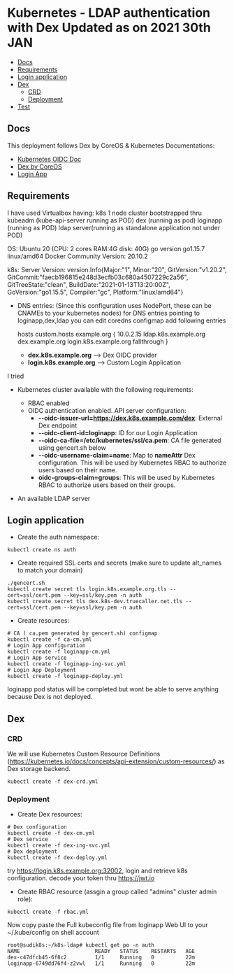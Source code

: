 # Kubernetes - LDAP authentication with Dex Updated as on 2021 30th JAN

* [Docs](#docs)
* [Requirements](#requirements)
* [Login application](#login-application)
* [Dex](#dex)
  * [CRD](#crd)
  * [Deployment](#deployment)
* [Test](#test)

## Docs

This deployment follows Dex by CoreOS & Kubernetes Documentations:

* [Kubernetes OIDC Doc](https://kubernetes.io/docs/admin/authentication/#option-1---oidc-authenticator)
* [Dex by CoreOS](https://github.com/coreos/dex)
* [Login App](https://github.com/Flav35/loginapp)

## Requirements

I have used Virtualbox having:
k8s 1 node cluster bootstrapped thru  kubeadm (kube-api-server running as POD) 
dex (running as pod)
loginapp (running as POD)
ldap server(running as standalone application not under POD)

OS: Ubuntu 20 (CPU: 2 cores RAM:4G disk: 40G)
go version go1.15.7 linux/amd64
Docker Community Version: 20.10.2

k8s: Server Version: version.Info{Major:"1", Minor:"20", GitVersion:"v1.20.2", GitCommit:"faecb196815e248d3ecfb03c680a4507229c2a56", GitTreeState:"clean", BuildDate:"2021-01-13T13:20:00Z", GoVersion:"go1.15.5", Compiler:"gc", Platform:"linux/amd64"}

* DNS entries: (Since this configuration uses NodePort, these can be CNAMEs to your kubernetes nodes)
  for DNS entries pointing to loginapp,dex,ldap you can edit coredns configmap add following entries

   hosts custom.hosts example.org {
      10.0.2.15 ldap.k8s.example.org dex.example.org login.k8s.example.org
      fallthrough
    }
   
  * **dex.k8s.example.org** --> Dex OIDC provider
  * **login.k8s.example.org** --> Custom Login Application

I tried 

* Kubernetes cluster available with the following requirements:
  * RBAC enabled
  * OIDC authentication enabled. API server configuration:
    * **--oidc-issuer-url=https://dex.k8s.example.com/dex**: External Dex endpoint
    * **--oidc-client-id=loginapp**: ID for our Login Application
    * **--oidc-ca-file=/etc/kubernetes/ssl/ca.pem**: CA file generated using gencert.sh below
    * **--oidc-username-claim=name**: Map to **nameAttr** Dex configuration. This will be used by Kubernetes RBAC to authorize users based on their name.
    * **oidc-groups-claim=groups**: This will be used by Kubernetes RBAC to authorize users based on their groups.

* An available LDAP server

## Login application

* Create the auth namespace:

```shell
kubectl create ns auth
```

* Create required SSL certs and secrets (make sure to update alt_names to match your domain)

```shell
./gencert.sh
kubectl create secret tls login.k8s.example.org.tls --cert=ssl/cert.pem --key=ssl/key.pem -n auth
kubectl create secret tls dex.k8s-dev.truecaller.net.tls --cert=ssl/cert.pem --key=ssl/key.pem -n auth
```

* Create resources:

```shell
# CA ( ca.pem generated by gencert.sh) configmap
kubectl create -f ca-cm.yml
# Login App configuration
kubectl create -f loginapp-cm.yml
# Login App service
kubectl create -f loginapp-ing-svc.yml
# Login App Deployment
kubectl create -f loginapp-deploy.yml
```

loginapp pod status will be completed  but wont be able to serve anything
because Dex is not deployed.

## Dex

### CRD

We will use Kubernetes Custom Resource Definitions (https://kubernetes.io/docs/concepts/api-extension/custom-resources/) as Dex storage backend.

```shell
kubectl create -f dex-crd.yml
```

### Deployment

* Create Dex resources:

```shell
# Dex configuration
kubectl create -f dex-cm.yml
# Dex service
kubectl create -f dex-ing-svc.yml
# Dex deployment
kubectl create -f dex-deploy.yml
```

try https://login.k8s.example.org:32002, login and retrieve k8s configuration.
decode your token thru https://jwt.io

* Create RBAC resource (assgin a group called "admins" cluster admin role):

```shell
kubectl create -f rbac.yml
```

Now copy paste the  Full kubeconfig file from loginapp Web UI to your ~/.kube/config on shell account

```shell
root@sudik8s:~/k8s-ldap# kubectl get po -n auth
NAME                        READY   STATUS    RESTARTS   AGE
dex-c47dfcb45-6f8c2         1/1     Running   0          22m
loginapp-6749dd76f4-z2vwl   1/1     Running   0          22m
```
